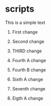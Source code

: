 # scripts

This is a simple text

1. First change

2. Second change

3. THIRD change

4. Fourth A change

5. Fourth B change

6. Sixth A change

7. Seventh change

8. Eigth A change
